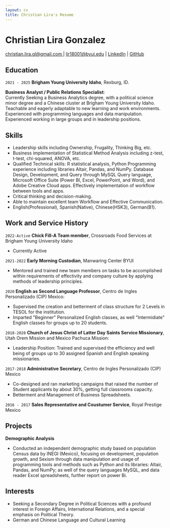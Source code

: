 ```yaml
---
layout: cv
title: Christian Lira's Resume
---
```

# Christian Lira Gonzalez

<div id="webaddress">
<a href="#">christian.lira.gl@gmail.com </a>
| <a href="#">lir18001@byui.edu</a>
| <a href="https://www.linkedin.com/in/christian-lira-6598341b9/">LinkedIn</a>
| <a href="https://github.com/ChristianLG2">GitHub</a>
</div>

## Education

`2021 - 2025`
__Brigham Young University Idaho__, Rexburg, ID.

__Business Analyst / Public Relations Specialist__:     
Currently Seeking a Business Analytics degree, with a political science minor degree and a Chinese cluster at Brigham Young University Idaho.
Teachable and eagerly adaptable to new learning and work environments. Experienced with programming languages and data manipulation.
Experienced working in large groups and in leadership positions.

## Skills 

- Leadership skills including Ownership, Frugality, Thinking Big, etc.
- Business implementation of Statistical Method Analysis including z-test, t-test, chi-squared, ANOVA, etc.
- Qualified Technical skills: R statistical analysis, Python Programming experience including libraries Altair, Pandas, and NumPy.
Database Design, Development, and Query through MySQL Query language, Microsoft Office Suite (Power BI, Excel, PowerPoint, and
Word), and Adobe Creative Cloud apps. Effectively implementation of workflow between tools and apps.
- Critical thinking and decision-making.
- Able to maintain excellent team Workflow and Effective Communication.
- English(Professional), Spanish(Native), Chinese(HSK3), German(B1).




## Work and Service History
`2022-Active`
__Chick Fill-A Team member__, Crossroads Food Services at Brigham Young University Idaho
- Currently Active

`2021-2022`
__Early Morning Custodian__, Manwaring Center BYUI
- Mentored and trained new team members on tasks to be accomplished within requirements of effectivity and company culture by applying methods of leadership principles.

`2020`
__English as Second Language Professor__, Centro de Ingles Personalizado (CIP) Mexico: 
* Supervised the creation and betterment of class structure for 2 Levels in TESOL for the institution.
* Imparted "Beginner" Personalized English classes, as well "Intermidiate" English classes for groups up to 20 students.
 
`2018-2020`
__Church of Jesus Christ of Latter Day Saints Service Missionary__, Utah Orem Mission and Mexico Pachuca Mission:
* Leadership Position: Trained and supervised the efficiency and well being of groups up to 30 assigned Spanish and English speaking missionaries.

`2017-2018`
__Administrative Secretary__, Centro de Ingles Personalizado (CIP) Mexico
* Co-designed and ran marketing campaigns that raised the number of Student applicants by about 30%, getting full classrooms capacity. 
* Betterment and Management of Business Spreadsheets.

`2016 - 2017`
__Sales Representative and Coustumer Service__, Royal Prestige Mexico

## Projects

__Demographic Analysis__

- Conducted an independent demographic study based on population Census data by INEGI (Mexico), focusing on development,
population growth, and Sexism through data manipulation and usage of programming tools and methods such as Python and its
libraries: Altair, Pandas, and NumPy; as well of the query languages MySQL, and data reader Excel spreadsheets, further report on
power Bi.




## Interests

- Seeking a Secondary Degree in Political Sciences with a profound interest in Foreign Affairs, International Relations, and a special
emphasis on Political Theory.
- German and Chinese Language and Cultural Learning 
<!-- ### Footer
<!-- Last updated: February 2023 --> 



